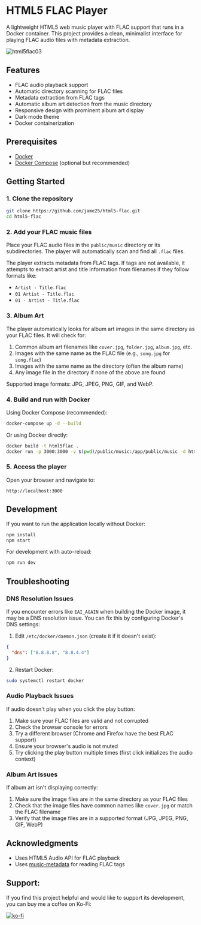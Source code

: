 # HTML5 FLAC Player

A lightweight HTML5 web music player with FLAC support that runs in a Docker container. This project provides a clean, minimalist interface for playing FLAC audio files with metadata extraction.


![html5flac03](https://github.com/user-attachments/assets/debd92aa-82f4-4677-98c6-f625fe30c1f8)



## Features

- FLAC audio playback support
- Automatic directory scanning for FLAC files
- Metadata extraction from FLAC tags
- Automatic album art detection from the music directory
- Responsive design with prominent album art display
- Dark mode theme
- Docker containerization

## Prerequisites

- [Docker](https://www.docker.com/get-started)
- [Docker Compose](https://docs.docker.com/compose/install/) (optional but recommended)

## Getting Started

### 1. Clone the repository

```bash
git clone https://github.com/jame25/html5-flac.git
cd html5-flac
```

### 2. Add your FLAC music files

Place your FLAC audio files in the `public/music` directory or its subdirectories. The player will automatically scan and find all `.flac` files.

The player extracts metadata from FLAC tags. If tags are not available, it attempts to extract artist and title information from filenames if they follow formats like:
- `Artist - Title.flac`
- `01 Artist - Title.flac`
- `01 - Artist - Title.flac`

### 3. Album Art

The player automatically looks for album art images in the same directory as your FLAC files. It will check for:

1. Common album art filenames like `cover.jpg`, `folder.jpg`, `album.jpg`, etc.
2. Images with the same name as the FLAC file (e.g., `song.jpg` for `song.flac`)
3. Images with the same name as the directory (often the album name)
4. Any image file in the directory if none of the above are found

Supported image formats: JPG, JPEG, PNG, GIF, and WebP.

### 4. Build and run with Docker

Using Docker Compose (recommended):

```bash
docker-compose up -d --build
```

Or using Docker directly:

```bash
docker build -t html5flac .
docker run -p 3000:3000 -v $(pwd)/public/music:/app/public/music -d html5flac
```

### 5. Access the player

Open your browser and navigate to:

```
http://localhost:3000
```

## Development

If you want to run the application locally without Docker:

```bash
npm install
npm start
```

For development with auto-reload:

```bash
npm run dev
```

## Troubleshooting

### DNS Resolution Issues

If you encounter errors like `EAI_AGAIN` when building the Docker image, it may be a DNS resolution issue. You can fix this by configuring Docker's DNS settings:

1. Edit `/etc/docker/daemon.json` (create it if it doesn't exist):
```json
{
  "dns": ["8.8.8.8", "8.8.4.4"]
}
```

2. Restart Docker:
```bash
sudo systemctl restart docker
```

### Audio Playback Issues

If audio doesn't play when you click the play button:

1. Make sure your FLAC files are valid and not corrupted
2. Check the browser console for errors
3. Try a different browser (Chrome and Firefox have the best FLAC support)
4. Ensure your browser's audio is not muted
5. Try clicking the play button multiple times (first click initializes the audio context)

### Album Art Issues

If album art isn't displaying correctly:

1. Make sure the image files are in the same directory as your FLAC files
2. Check that the image files have common names like `cover.jpg` or match the FLAC filename
3. Verify that the image files are in a supported format (JPG, JPEG, PNG, GIF, WebP)

## Acknowledgments

- Uses HTML5 Audio API for FLAC playback
- Uses [music-metadata](https://github.com/borewit/music-metadata) for reading FLAC tags

## Support:

If you find this project helpful and would like to support its development, you can buy me a coffee on Ko-Fi:

[![ko-fi](https://ko-fi.com/img/githubbutton_sm.svg)](https://ko-fi.com/jame25)
